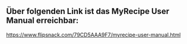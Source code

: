 ## Über folgenden Link ist das MyRecipe User Manual erreichbar:

https://www.flipsnack.com/79CD5AAA9F7/myrecipe-user-manual.html
